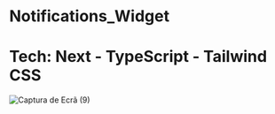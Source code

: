# Notifications_Widget
# Tech: Next - TypeScript - Tailwind CSS

![Captura de Ecrã (9)](https://github.com/hacles100/Notifications_Widget/assets/71661551/216ff9c4-7b82-4cd5-88ac-27757cd8dfa6)
